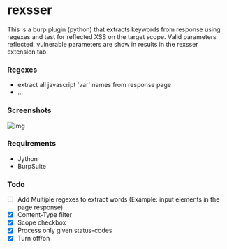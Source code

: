 # rexsser
This is a burp plugin (python) that extracts keywords from response using regexes and test for reflected XSS on the target scope. Valid parameters reflected, vulnerable parameters are show in results in the rexsser extension tab.

### Regexes
 - extract all javascript 'var' names from response page
 - ...
 
### Screenshots

![img](https://i.imgur.com/7ygeBN1.jpg)

### Requirements
- Jython
- BurpSuite

### Todo

- [ ] Add Multiple regexes to extract words (Example: input elements in the page response)
- [x] Content-Type filter
- [x] Scope checkbox
- [x] Process only given status-codes
- [x] Turn off/on
